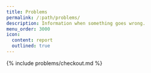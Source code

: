```yaml
---
title: Problems
permalink: /:path/problems/
description: Information when something goes wrong.
menu_order: 3000
icon:
  content: report
  outlined: true
---
```


{% include problems/checkout.md %}
